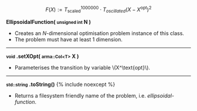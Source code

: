 $$F(X) :=  T_\text{scaled}^{1000000} \cdot T_{oscillated} \left( X - X^\text{opt} \right)^{2}$$

**EllipsoidalFunction( <small>unsigned int</small> N )**

- Creates an *N*-dimensional optimisation problem instance of this class.
- The problem must have at least 1 dimension.

---
**<small>void</small> .setXOpt( <small>arma::Col&lt;T&gt;</small> X )**

- Parameterises the transition by variable \\(X^\text{opt}\\).

---
**<small>std::string</small> .toString()** {% include noexcept %}

- Returns a filesystem friendly name of the problem, i.e. *ellipsoidal-function*.


